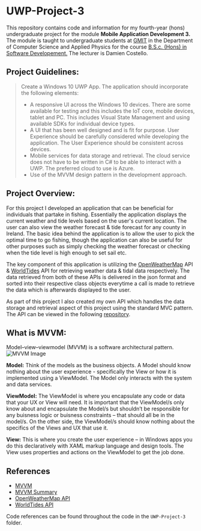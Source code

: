 # UWP-Project-3
This repository contains code and information for my fourth-year (hons) undergraduate project for the module **Mobile Application Development 3.**
The module is taught to undergraduate students at [GMIT](http://www.gmit.ie/) in the Department of Computer Science and Applied Physics for the course [B.S.c. (Hons) in Software Developement.](https://www.gmit.ie/software-development/bachelor-science-honours-software-development)
The lecturer is Damien Costello.

## Project Guidelines:
> Create a Windows 10 UWP App.  The application should incorporate the following elements: 
>* A responsive UI across the Windows 10 devices.  There are some available for testing and this includes the IoT core, mobile devices, tablet and PC.  This includes Visual State Management and using available SDKs for individual device types. 
>* A UI that has been well designed and is fit for purpose.  User Experience should be carefully considered while developing the application.  The User Experience should be consistent across devices. 
>* Mobile services for data storage and retrieval. The cloud service does not have to be written in C# to be able to interact with a UWP.  The preferred cloud to use is Azure. 
>* Use of the MVVM design pattern in the development approach. 

## Project Overview:
For this project I developed an application that can be beneficial for individuals that partake in fishing. Essentially the application displays the current weather and tide levels based on the user's current location. The user can also view the weather forecast & tide forecast for any county in Ireland. The basic idea behind the application is to allow the user to pick the optimal time to go fishing, though the application can also be useful for other purposes such as simply checking the weather forecast or checking when the tide level is high enough to set sail etc.

The key component of this application is utilizing the [OpenWeatherMap](https://openweathermap.org/) API & [WorldTides](https://www.worldtides.info/home) API for retrieving weather data & tidal data respectively. The data retrieved from both of these  APIs is delivered in the json format and sorted into their respective class objects everytime a call is made to retrieve the data which is afterwards displayed to the user.

As part of this project I also created my own API which handles the data storage and retrieval aspect of this project using the standard MVC pattern. The API can be viewed in the following [repository](https://github.com/RicardsGraudins/Weather-Fisher-API).

## What is MVVM:
Model–view–viewmodel (MVVM) is a software architectural pattern.
![MVVM Image](https://upload.wikimedia.org/wikipedia/commons/8/87/MVVMPattern.png)

**Model:**  Think of the models as the business objects.  A Model should know nothing about the user experience - specifically the View or how it is implemented using a ViewModel.  The Model only interacts with the system and data services. 

**ViewModel:**  The ViewModel is where you encapsulate any code or data that your UX or View will need.  It is important that the ViewModel/s only know about and encapsulate the Model/s but shouldn’t be responsible for any buisness logic or buisness constraints – that should all be in the model/s. On the other side, the ViewModel/s should know nothing about the specifics of the Views and UX that use it.

**View:**  This is where you create the user experience – in Windows apps you do this declaratively with XAML markup language and design tools.  The View uses properties and actions on the ViewModel to get the job done.

## References
* [MVVM](https://en.wikipedia.org/wiki/Model%E2%80%93view%E2%80%93viewmodel)  
* [MVVM Summary](https://blogs.msdn.microsoft.com/johnshews_blog/2015/09/09/a-minimal-mvvm-uwp-app/)  
* [OpenWeatherMap API](https://openweathermap.org/current)
* [WorldTides API](https://www.worldtides.info/apidocs)

Code references can be found throughout the code in the `UWP-Project-3` folder.
